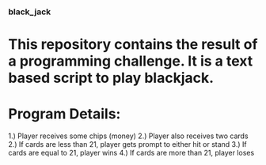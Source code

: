 ### black_jack

# This repository contains the result of a programming challenge. It is a text based script to play blackjack.
# Program Details:

1.) Player receives some chips (money) 
2.) Player also receives two cards
2.) If cards are less than 21, player gets prompt to either hit or stand 
3.) If cards are equal to 21, player wins 
4.) If cards are more than 21, player loses
